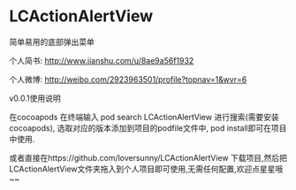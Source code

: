 # LCActionAlertView
简单易用的底部弹出菜单

个人简书: http://www.jianshu.com/u/8ae9a56f1932

个人微博: http://weibo.com/2923963501/profile?topnav=1&wvr=6

v0.0.1使用说明

在cocoapods 在终端输入 pod search LCActionAlertView 进行搜索(需要安装cocoapods),
选取对应的版本添加到项目的podfile文件中, pod install即可在项目中使用.

或者直接在https://github.com/loversunny/LCActionAlertView 下载项目,然后把LCActionAlertView文件夹拖入到个人项目即可使用,无需任何配置,欢迎点星星哦~~
